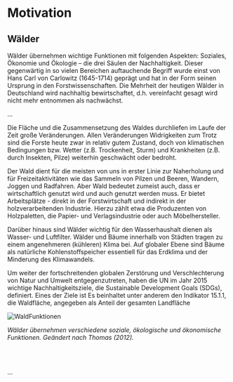 # Motivation
## Wälder

Wälder übernehmen wichtige Funktionen mit folgenden Aspekten: Soziales, Ökonomie und Ökologie – die drei Säulen der Nachhaltigkeit. Dieser gegenwärtig in so vielen Bereichen auftauchende Begriff wurde einst von Hans Carl von Carlowitz (1645-1714) geprägt und hat in der Form seinen Ursprung in den Forstwissenschaften. Die Mehrheit der heutigen Wälder in Deutschland wird nachhaltig bewirtschaftet, d.h. vereinfacht gesagt wird nicht mehr entnommen als nachwächst.  

...

Die Fläche und die Zusammensetzung des Waldes durchliefen im Laufe der Zeit große Veränderungen. Allen Veränderungen Widrigkeiten zum Trotz sind die Forste heute zwar in relativ gutem Zustand, doch von klimatischen Bedingungen bzw. Wetter (z.B. Trockenheit, Sturm) und Krankheiten (z.B. durch Insekten, Pilze) weiterhin geschwächt oder bedroht. 

Der Wald dient für die meisten von uns in erster Linie zur Naherholung und für Freizeitaktivitäten wie das Sammeln von Pilzen und Beeren, Wandern, Joggen und Radfahren. Aber Wald bedeutet zumeist auch, dass er wirtschaftlich genutzt wird und auch genutzt werden muss. Er bietet Arbeitsplätze  - direkt in der Forstwirtschaft und indirekt in der holzverarbeitenden Industrie. Hierzu zählt etwa die Produzenten von Holzpaletten, die Papier- und Verlagsindustrie oder auch Möbelhersteller.

Darüber hinaus sind Wälder wichtig für den Wasserhaushalt dienen als Wasser- und Luftfilter. Wälder und Bäume innerhalb von Städten tragen zu einem angenehmeren (kühleren) Klima bei. Auf globaler Ebene sind Bäume als natürliche Kohlenstoffspeicher essentiell für das Erdklima und der Minderung des Klimawandels.

Um weiter der fortschreitenden globalen Zerstörung und Verschlechterung von Natur und Umwelt entgegenzutreten, haben die UN im Jahr 2015 wichtige Nachhaltigkeitsziele, die Sustainable Development Goals (SDGs), definiert. Eines der Ziele ist Es beinhaltet unter anderem den Indikator 15.1.1, die Waldfläche, angegeben als Anteil der gesamten Landfläche


![WaldFunktionen](/pages/09.Geovisualisierung/Funktionen_Wälder.png)

*Wälder übernehmen verschiedene soziale, ökologische und ökonomische Funktionen. Geändert nach Thomas (2012).*

 <br><br>
 

...
